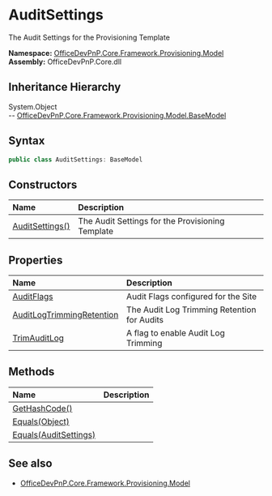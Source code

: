 # AuditSettings
The Audit Settings for the Provisioning Template  

**Namespace:** [OfficeDevPnP.Core.Framework.Provisioning.Model](OfficeDevPnP.Core.Framework.Provisioning.Model.md)  
**Assembly:** OfficeDevPnP.Core.dll  
## Inheritance Hierarchy
System.Object  
--  [OfficeDevPnP.Core.Framework.Provisioning.Model.BaseModel](OfficeDevPnP.Core.Framework.Provisioning.Model.BaseModel.md)
## Syntax
```C#
public class AuditSettings: BaseModel
```
## Constructors
|**Name**|**Description**|
|:-----|:-----|
| [AuditSettings()](OfficeDevPnP.Core.Framework.Provisioning.Model.AuditSettings.ctor1.md) |  The Audit Settings for the Provisioning Template 
## Properties
|**Name**|**Description**|
|:-----|:-----|
| [AuditFlags](OfficeDevPnP.Core.Framework.Provisioning.Model.AuditSettings.AuditFlags.md) | Audit Flags configured for the Site
| [AuditLogTrimmingRetention](OfficeDevPnP.Core.Framework.Provisioning.Model.AuditSettings.AuditLogTrimmingRetention.md) | The Audit Log Trimming Retention for Audits
| [TrimAuditLog](OfficeDevPnP.Core.Framework.Provisioning.Model.AuditSettings.TrimAuditLog.md) | A flag to enable Audit Log Trimming
## Methods
|**Name**|**Description**|
|:-----|:-----|
| [GetHashCode()](OfficeDevPnP.Core.Framework.Provisioning.Model.AuditSettings.1c6872bd.md) | 
| [Equals(Object)](OfficeDevPnP.Core.Framework.Provisioning.Model.AuditSettings.3520ddbb.md) | 
| [Equals(AuditSettings)](OfficeDevPnP.Core.Framework.Provisioning.Model.AuditSettings.2f7e554c.md) | 
## See also
- [OfficeDevPnP.Core.Framework.Provisioning.Model](OfficeDevPnP.Core.Framework.Provisioning.Model.md)
